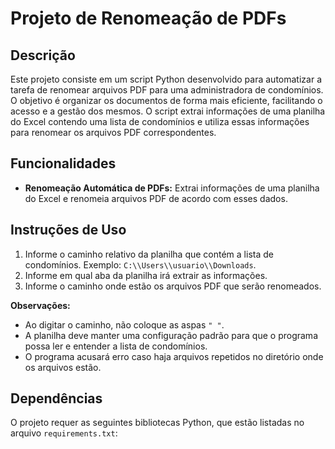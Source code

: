 # Projeto de Renomeação de PDFs

## Descrição
Este projeto consiste em um script Python desenvolvido para automatizar a tarefa de renomear arquivos PDF para uma administradora de condomínios. 
O objetivo é organizar os documentos de forma mais eficiente, facilitando o acesso e a gestão dos mesmos. O script extrai informações de uma 
planilha do Excel contendo uma lista de condomínios e utiliza essas informações para renomear os arquivos PDF correspondentes.

## Funcionalidades
- **Renomeação Automática de PDFs:** Extrai informações de uma planilha do Excel e renomeia arquivos PDF de acordo com esses dados.

## Instruções de Uso
1. Informe o caminho relativo da planilha que contém a lista de condomínios. Exemplo: `C:\\Users\\usuario\\Downloads`.
2. Informe em qual aba da planilha irá extrair as informações.
3. Informe o caminho onde estão os arquivos PDF que serão renomeados.

**Observações:**
- Ao digitar o caminho, não coloque as aspas `" "`.
- A planilha deve manter uma configuração padrão para que o programa possa ler e entender a lista de condomínios.
- O programa acusará erro caso haja arquivos repetidos no diretório onde os arquivos estão.

## Dependências
O projeto requer as seguintes bibliotecas Python, que estão listadas no arquivo `requirements.txt`:

